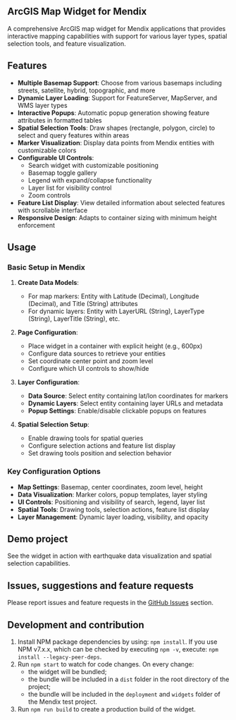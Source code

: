 ## ArcGIS Map Widget for Mendix

A comprehensive ArcGIS map widget for Mendix applications that provides interactive mapping capabilities with support for various layer types, spatial selection tools, and feature visualization.

## Features

- **Multiple Basemap Support**: Choose from various basemaps including streets, satellite, hybrid, topographic, and more
- **Dynamic Layer Loading**: Support for FeatureServer, MapServer, and WMS layer types
- **Interactive Popups**: Automatic popup generation showing feature attributes in formatted tables
- **Spatial Selection Tools**: Draw shapes (rectangle, polygon, circle) to select and query features within areas
- **Marker Visualization**: Display data points from Mendix entities with customizable colors
- **Configurable UI Controls**: 
  - Search widget with customizable positioning
  - Basemap toggle gallery
  - Legend with expand/collapse functionality
  - Layer list for visibility control
  - Zoom controls
- **Feature List Display**: View detailed information about selected features with scrollable interface
- **Responsive Design**: Adapts to container sizing with minimum height enforcement

## Usage

### Basic Setup in Mendix

1. **Create Data Models**:
   - For map markers: Entity with Latitude (Decimal), Longitude (Decimal), and Title (String) attributes
   - For dynamic layers: Entity with LayerURL (String), LayerType (String), LayerTitle (String), etc.

2. **Page Configuration**:
   - Place widget in a container with explicit height (e.g., 600px)
   - Configure data sources to retrieve your entities
   - Set coordinate center point and zoom level
   - Configure which UI controls to show/hide

3. **Layer Configuration**:
   - **Data Source**: Select entity containing lat/lon coordinates for markers
   - **Dynamic Layers**: Select entity containing layer URLs and metadata
   - **Popup Settings**: Enable/disable clickable popups on features

4. **Spatial Selection Setup**:
   - Enable drawing tools for spatial queries
   - Configure selection actions and feature list display
   - Set drawing tools position and selection behavior

### Key Configuration Options

- **Map Settings**: Basemap, center coordinates, zoom level, height
- **Data Visualization**: Marker colors, popup templates, layer styling
- **UI Controls**: Positioning and visibility of search, legend, layer list
- **Spatial Tools**: Drawing tools, selection actions, feature list display
- **Layer Management**: Dynamic layer loading, visibility, and opacity

## Demo project

See the widget in action with earthquake data visualization and spatial selection capabilities.

## Issues, suggestions and feature requests

Please report issues and feature requests in the [GitHub Issues](https://github.com/NiallPG/arcgis-widget-project/issues) section.

## Development and contribution

1. Install NPM package dependencies by using: `npm install`. If you use NPM v7.x.x, which can be checked by executing `npm -v`, execute: `npm install --legacy-peer-deps`.
1. Run `npm start` to watch for code changes. On every change:
    - the widget will be bundled;
    - the bundle will be included in a `dist` folder in the root directory of the project;
    - the bundle will be included in the `deployment` and `widgets` folder of the Mendix test project.
1. Run `npm run build` to create a production build of the widget.